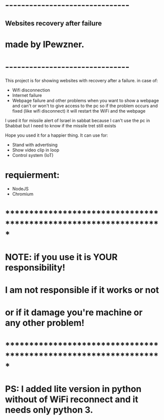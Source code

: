# -------------------------------
## Websites recovery after failure
# made by IPewzner.
# -------------------------------

This project is for showing websites with recovery after a failure.
in case of: 
- Wifi disconnection
- Internet failure
- Webpage failure
and other problems when you want to show a webpage and can't or won't to give access to the pc
so if the problem occurs and fixed (like wifi disconnect) 
it will restart the WiFi and the webpage 

I used it for missile alert of Israel in sabbat
because I can't use the pc in Shabbat
but I need to know if the missile tret still exists

Hope you used it for a happier thing. 
It can use for: 
- Stand with advertising 
- Show video clip in loop 
- Control system (IoT)

# requierment: 
- NodeJS
- Chromium

# ***************************************************************** 
# NOTE: if you use it is YOUR responsibility!
#      I am not responsible if it works or not 
#      or if it damage you're machine or any other problem!
# *****************************************************************

# PS: I added lite version in python without of WiFi reconnect and it needs only python 3.
